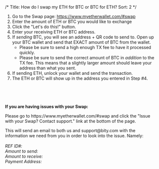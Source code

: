 /*
Title: How do I swap my ETH for BTC or BTC for ETH?
Sort: 2
*/

<ol>
<li>Go to the Swap page:&nbsp;<a href="https://www.myetherwallet.com/#swap" data-cke-saved-href="https://www.myetherwallet.com/#swap">https://www.myetherwallet.com/#swap</a></li>
<li>Enter the amount of ETH or BTC you would like to exchange</li>
<li>Click the "Let's do this!" button.</li>
<li>Enter your receiving ETH or BTC address.</li>
<li>If&nbsp;<em>sending</em>&nbsp;BTC, you will see an address + QR code to send to. Open up your BTC wallet and send that EXACT amount of BTC from the wallet.
<ul>
<li>Please be sure to send a high enough TX fee to have it processed quickly.</li>
<li>Please be sure to send the correct amount of BTC in&nbsp;<em>addition</em>&nbsp;to the TX fee. This means that a slightly larger amount should leave your address than what you sent.&nbsp;</li>
</ul>
</li>
<li>If sending ETH, unlock your wallet and send the transaction.</li>
<li>The ETH or BTC will show up in the address you entered in Step #4.</li>
</ol>
<p>&nbsp;</p>
<p>&nbsp;</p>
<p><strong>If you are having issues with your Swap:</strong></p>
<p>Please go to&nbsp;https://www.myetherwallet.com/#swap and click the "Issue with your Swap? Contact support." link at the bottom of the page.&nbsp;</p>
<p><span>This will send an email to both us and support@bity.com with the information we need from you in order to look into the issue. Namely:</span><br /><br /><em>REF ID#:&nbsp;<br />Amount to send:&nbsp;<br />Amount to receive:&nbsp;<br />Payment Address:&nbsp;</em></p>